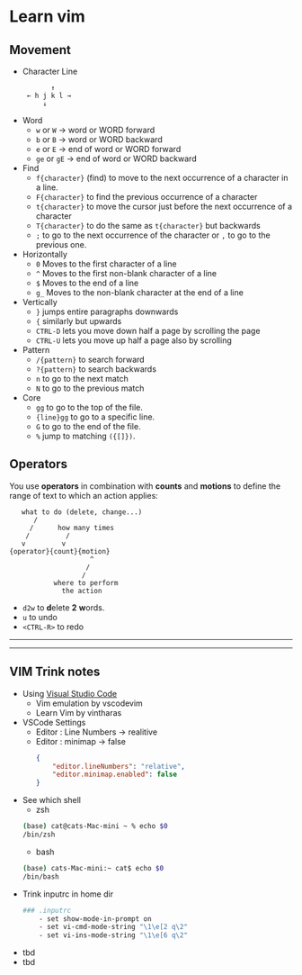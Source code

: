 # Learn vim

## Movement

- Character Line
    ```
           ↑
     ← h j k l →
         ↓
    ```
- Word
  - `w` or `W` -> word or WORD forward
  - `b` or `B` -> word or WORD backward
  - `e` or `E` -> end of word or WORD forward
  - `ge` or `gE` -> end of word or WORD backward
- Find
  - `f{character}` (find) to move to the next occurrence of a character in a line.
  - `F{character}` to find the previous occurrence of a character
  - `t{character}` to move the cursor just before the next occurrence of a character 
  - `T{character}` to do the same as `t{character}` but backwards
  - `;` to go to the next occurrence of the character or `,` to go to the previous one.
- Horizontally
  - `0` Moves to the first character of a line
  - `^` Moves to the first non-blank character of a line
  - `$` Moves to the end of a line
  - `g_` Moves to the non-blank character at the end of a line
- Vertically
  - `}` jumps entire paragraphs downwards
  - `{` similarly but upwards
  - `CTRL-D` lets you move down half a page by scrolling the page
  - `CTRL-U` lets you move up half a page also by scrolling
- Pattern
  - `/{pattern}` to search forward
  - `?{pattern}` to search backwards
  - `n` to go to the next match
  - `N` to go to the previous match
- Core
  - `gg` to go to the top of the file.
  - `{line}gg` to go to a specific line.
  - `G` to go to the end of the file.
  - `%` jump to matching `({[]})`.

## Operators

You use **operators** in combination with **counts** and **motions** to define the range of text to which an action applies:

```
   what to do (delete, change...)
      /
     /      how many times
    /         /
   v         v
{operator}{count}{motion}
                    ^
                   /
                  /
           where to perform
             the action
```

- `d2w` to **d**elete **2** **w**ords.
- `u` to undo
- `<CTRL-R>` to redo

---
---

## VIM Trink notes

- Using [Visual Studio Code](https://code.visualstudio.com/)
  - Vim emulation by vscodevim
  - Learn Vim by vintharas
- VSCode Settings
  - Editor : Line Numbers -> realitive
  - Editor : minimap -> false
    ```json
    {
        "editor.lineNumbers": "relative",
        "editor.minimap.enabled": false
    }
    ```
- See which shell 
    - zsh
    ```zsh
    (base) cat@cats-Mac-mini ~ % echo $0
    /bin/zsh
    ```
    - bash
    ```bash
    (base) cats-Mac-mini:~ cat$ echo $0
    /bin/bash
    ```
- Trink inputrc in home dir
    ```bash
    ### .inputrc
        - set show-mode-in-prompt on
        - set vi-cmd-mode-string "\1\e[2 q\2"
        - set vi-ins-mode-string "\1\e[6 q\2"
    ```
- tbd
- tbd

